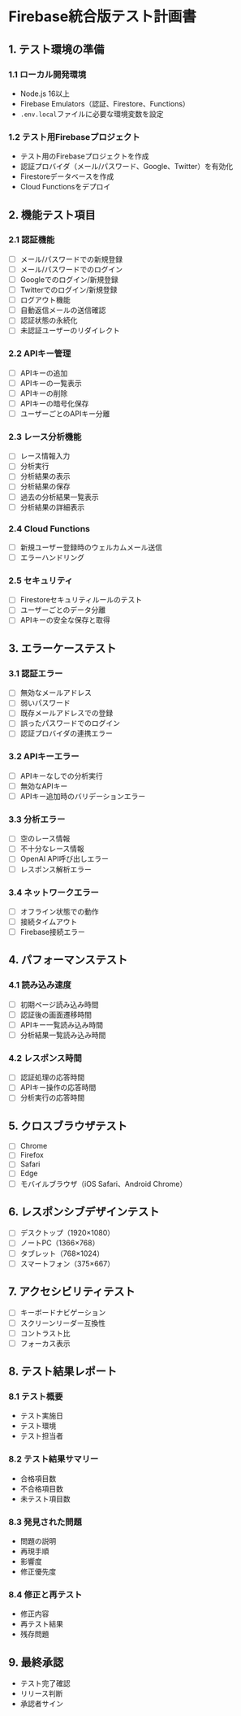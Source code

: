 # Firebase統合版テスト計画書

## 1. テスト環境の準備

### 1.1 ローカル開発環境
- Node.js 16以上
- Firebase Emulators（認証、Firestore、Functions）
- `.env.local`ファイルに必要な環境変数を設定

### 1.2 テスト用Firebaseプロジェクト
- テスト用のFirebaseプロジェクトを作成
- 認証プロバイダ（メール/パスワード、Google、Twitter）を有効化
- Firestoreデータベースを作成
- Cloud Functionsをデプロイ

## 2. 機能テスト項目

### 2.1 認証機能
- [ ] メール/パスワードでの新規登録
- [ ] メール/パスワードでのログイン
- [ ] Googleでのログイン/新規登録
- [ ] Twitterでのログイン/新規登録
- [ ] ログアウト機能
- [ ] 自動返信メールの送信確認
- [ ] 認証状態の永続化
- [ ] 未認証ユーザーのリダイレクト

### 2.2 APIキー管理
- [ ] APIキーの追加
- [ ] APIキーの一覧表示
- [ ] APIキーの削除
- [ ] APIキーの暗号化保存
- [ ] ユーザーごとのAPIキー分離

### 2.3 レース分析機能
- [ ] レース情報入力
- [ ] 分析実行
- [ ] 分析結果の表示
- [ ] 分析結果の保存
- [ ] 過去の分析結果一覧表示
- [ ] 分析結果の詳細表示

### 2.4 Cloud Functions
- [ ] 新規ユーザー登録時のウェルカムメール送信
- [ ] エラーハンドリング

### 2.5 セキュリティ
- [ ] Firestoreセキュリティルールのテスト
- [ ] ユーザーごとのデータ分離
- [ ] APIキーの安全な保存と取得

## 3. エラーケーステスト

### 3.1 認証エラー
- [ ] 無効なメールアドレス
- [ ] 弱いパスワード
- [ ] 既存メールアドレスでの登録
- [ ] 誤ったパスワードでのログイン
- [ ] 認証プロバイダの連携エラー

### 3.2 APIキーエラー
- [ ] APIキーなしでの分析実行
- [ ] 無効なAPIキー
- [ ] APIキー追加時のバリデーションエラー

### 3.3 分析エラー
- [ ] 空のレース情報
- [ ] 不十分なレース情報
- [ ] OpenAI API呼び出しエラー
- [ ] レスポンス解析エラー

### 3.4 ネットワークエラー
- [ ] オフライン状態での動作
- [ ] 接続タイムアウト
- [ ] Firebase接続エラー

## 4. パフォーマンステスト

### 4.1 読み込み速度
- [ ] 初期ページ読み込み時間
- [ ] 認証後の画面遷移時間
- [ ] APIキー一覧読み込み時間
- [ ] 分析結果一覧読み込み時間

### 4.2 レスポンス時間
- [ ] 認証処理の応答時間
- [ ] APIキー操作の応答時間
- [ ] 分析実行の応答時間

## 5. クロスブラウザテスト

- [ ] Chrome
- [ ] Firefox
- [ ] Safari
- [ ] Edge
- [ ] モバイルブラウザ（iOS Safari、Android Chrome）

## 6. レスポンシブデザインテスト

- [ ] デスクトップ（1920×1080）
- [ ] ノートPC（1366×768）
- [ ] タブレット（768×1024）
- [ ] スマートフォン（375×667）

## 7. アクセシビリティテスト

- [ ] キーボードナビゲーション
- [ ] スクリーンリーダー互換性
- [ ] コントラスト比
- [ ] フォーカス表示

## 8. テスト結果レポート

### 8.1 テスト概要
- テスト実施日
- テスト環境
- テスト担当者

### 8.2 テスト結果サマリー
- 合格項目数
- 不合格項目数
- 未テスト項目数

### 8.3 発見された問題
- 問題の説明
- 再現手順
- 影響度
- 修正優先度

### 8.4 修正と再テスト
- 修正内容
- 再テスト結果
- 残存問題

## 9. 最終承認
- テスト完了確認
- リリース判断
- 承認者サイン
